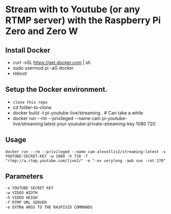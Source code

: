 # Stream with to Youtube (or any RTMP server) with the Raspberry Pi Zero and Zero W

## Install Docker

- curl -sSL https://get.docker.com | sh
- sudo usermod pi -aG docker
- reboot 

## Setup the Docker environment.

- ```clone this repo```
- cd folder-to-clone
- docker build -t pi-youtube-live/streaming . # Can take a while 
- docker run --rm --privileged --name cam pi-youtube-live/streaming:latest your-youtube-private-streaming-key 1080 720

## Usage

```
docker run --rm --privileged --name cam alexellis2/streaming:latest -s YOUTUBE-SECRET-KEY -w 1080 -h 720 -f "rtmp://a.rtmp.youtube.com/live2/" -e "-ex verylong -awb sun -rot 270"
```

## Parameters

```sh
-s YOUTUBE SECRET KEY 
-w VIDEO WIDTH
-h VIDEO HEIGH
-f RTMP URL SERVER
-e EXTRA ARGS TO THE RASPIVID COMMANDS 
```

